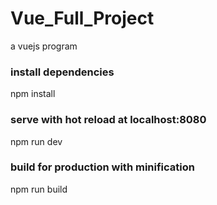 # Vue_Full_Project
a vuejs program

### install dependencies
npm install

### serve with hot reload at localhost:8080
npm run dev

### build for production with minification
npm run build
